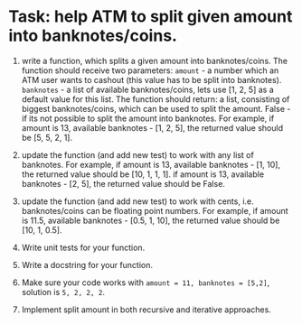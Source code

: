 # Task: help ATM to split given amount into banknotes/coins.
1. write a function, which splits a given amount into banknotes/coins.
  The function should receive two parameters:
    `amount` - a number which an ATM user wants to cashout (this value has to be split into banknotes).
    `banknotes` - a list of available banknotes/coins, lets use [1, 2, 5] as a default value for this list.
  The function should return:
    a list, consisting of biggest banknotes/coins, which can be used to split the amount.
    False - if its not possible to split the amount into banknotes.
  For example,
    if amount is 13, available banknotes - [1, 2, 5], the returned value should be [5, 5, 2, 1].

2. update the function (and add new test) to work with any list of banknotes.
  For example,
    if amount is 13, available banknotes - [1, 10], the returned value should be [10, 1, 1, 1].
    if amount is 13, available banknotes - [2, 5], the returned value should be False.

3. update the function (and add new test) to work with cents, i.e. banknotes/coins can be floating point numbers.
  For example,
    if amount is 11.5, available banknotes - [0.5, 1, 10], the returned value should be [10, 1, 0.5].

4. Write unit tests for your function.

5. Write a docstring for your function.

6. Make sure your code works with `amount = 11, banknotes = [5,2]`, solution is `5, 2, 2, 2`.

7. Implement split amount in both recursive and iterative approaches.
